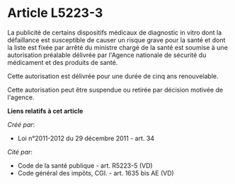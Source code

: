 # Article L5223-3

La publicité de certains dispositifs médicaux de diagnostic in vitro dont la défaillance est susceptible de causer un risque
grave pour la santé et dont la liste est fixée par arrêté du ministre chargé de la santé est soumise à une autorisation
préalable délivrée par l'Agence nationale de sécurité du médicament et des produits de santé.

Cette autorisation est délivrée pour une durée de cinq ans renouvelable.

Cette autorisation peut être suspendue ou retirée par décision motivée de l'agence.

**Liens relatifs à cet article**

_Créé par_:

  - Loi n°2011-2012 du 29 décembre 2011 - art. 34

_Cité par_:

  - Code de la santé publique - art. R5223-5 (VD)
  - Code général des impôts, CGI. - art. 1635 bis AE (VD)
